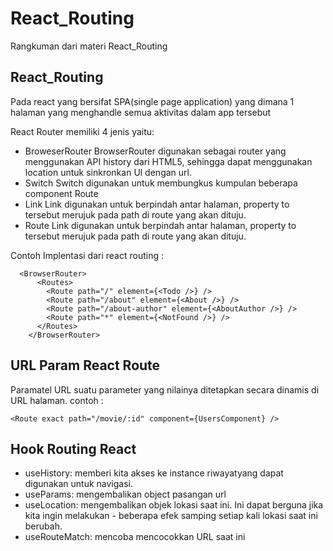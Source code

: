 # React_Routing

Rangkuman dari materi React_Routing

## React_Routing

Pada react yang bersifat SPA(single page application) yang dimana 1 halaman yang menghandle semua aktivitas dalam app tersebut

React Router memiliki 4 jenis yaitu:

- BroweserRouter
  BrowserRouter digunakan sebagai router yang menggunakan API history dari HTML5, sehingga dapat menggunakan location untuk sinkronkan Ul dengan url.
- Switch
  Switch digunakan untuk membungkus kumpulan beberapa component Route
- Link
  Link digunakan untuk berpindah antar halaman, property to tersebut merujuk pada path di route yang akan dituju.
- Route
  Link digunakan untuk berpindah antar halaman, property to tersebut merujuk pada path di route yang akan dituju.

Contoh Implentasi dari react routing :

```
  <BrowserRouter>
      <Routes>
        <Route path="/" element={<Todo />} />
        <Route path="/about" element={<About />} />
        <Route path="/about-author" element={<AboutAuthor />} />
        <Route path="*" element={<NotFound />} />
      </Routes>
    </BrowserRouter>
```

## URL Param React Route

Paramatel URL suatu parameter yang nilainya ditetapkan secara dinamis di URL halaman.
contoh :

```
<Route exact path="/movie/:id" component={UsersComponent} />
```

## Hook Routing React

- useHistory: memberi kita akses ke instance riwayatyang dapat digunakan untuk navigasi.
- useParams: mengembalikan object pasangan url
- useLocation: mengembalikan objek lokasi saat ini. Ini dapat berguna jika kita ingin melakukan - beberapa efek samping setiap kali lokasi saat ini berubah.
- useRouteMatch: mencoba mencocokkan URL saat ini
